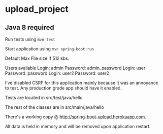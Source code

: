 # upload_project

## Java 8 required

Run tests using `mvn test`

Start application using `mvn spring-boot:run`

Default Max File size if 512 kbs.

Users available
Login: admin Password: admin_password
Login: user Password: password
Login: user2 Password: user2


I've disabled CSRF for this application mainly because it was an annoyance to test. Any production grade app should have it enabled. 

Tests are located in src/test/java/hello

The rest of the classes are in src/main/java/hello

There's a working copy @ http://spring-boot-upload.herokuapp.com.

All data is held in memory and will be removed upon application restart. 
